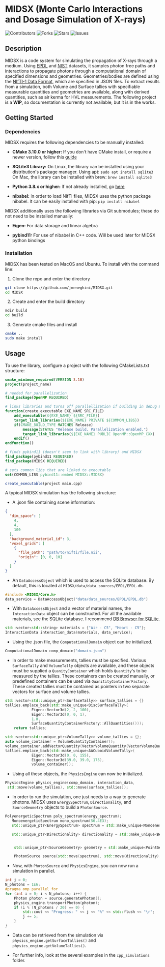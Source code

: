 # MIDSX (Monte Carlo Interactions and Dosage Simulation of X-rays)
![Contributors](https://img.shields.io/github/contributors/jmeneghini/MIDSX)
![Forks](https://img.shields.io/github/forks/jmeneghini/MIDSX)
![Stars](https://img.shields.io/github/stars/jmeneghini/MIDSX)
![Issues](https://img.shields.io/github/issues/jmeneghini/MIDSX)
## Description
MIDSX is a code system for simulating the propagation of X-rays through a medium. Using [EPDL](https://www-nds.iaea.org/epics/) and [NIST](https://www.nist.gov/pml/x-ray-mass-attenuation-coefficients) datasets, it samples photon free paths and interactions to propagate photons through a computational domain of specified dimensions and geometries. Geometries/bodies are defined using the [NIfTI-1 Data Format](https://nifti.nimh.nih.gov/nifti-1), which are specified in JSON files. To extract results from a simulation, both Volume and Surface tallies with specifiable measurable quantities and geometries are available, along with derived quantities, such as air kerma for HVL measurements. The following project is a **WIP**, so documentation is currently not available, but it is in the works.

## Getting Started

### Dependencies

MIDSX requires the following dependencies to be manually installed:

* **CMake 3.10.0 or higher:** If you don't have CMake install, or require a newer version, follow this [guide](https://askubuntu.com/questions/355565/how-do-i-install-the-latest-version-of-cmake-from-the-command-line)

* **SQLite3 Library:** On Linux, the library can be installed using your distribution's package manager. Using apt: `sudo apt install sqlite3` \
On Mac, the library can be installed with brew: `brew install sqlite3`

* **Python 3.8.x or higher:** If not already installed, go [here](https://www.python.org/downloads/)

* **nibabel:** In order to load NifTI files, MIDSX uses the python package nibabel. It can be easily installed with pip: `pip install nibabel`

MIDSX additionally uses the following libraries via Git submodules; these do not need to be installed manually:

* **Eigen:** For data storage and linear algebra

* **pybind11:** For use of nibabel in C++ code. Will be used later for MIDSX python bindings

### Installation

MIDSX has been tested on MacOS and Ubuntu. To install with the command line:

1. Clone the repo and enter the directory
 ```sh
 git clone https://github.com/jmeneghini/MIDSX.git
 cd MIDSX
 ```

2. Create and enter the build directory
```sh
mdir build
cd build
```

3. Generate cmake files and install
```sh
cmake ..
sudo make install
```

## Usage
To use the library, configure a project with the following CMakeLists.txt structure:

```cmake
cmake_minimum_required(VERSION 3.10)
project(project_name)

# needed for parallelization
find_package(OpenMP REQUIRED)

# links libraries and turns off parallellization if building in debug mode
function(create_executable EXE_NAME SRC_FILE)
    add_executable(${EXE_NAME} ${SRC_FILE})
    target_link_libraries(${EXE_NAME} PRIVATE ${COMMON_LIBS})
    if(CMAKE_BUILD_TYPE MATCHES Release)
        message(STATUS "Release build. Parallelization enabled.")
        target_link_libraries(${EXE_NAME} PUBLIC OpenMP::OpenMP_CXX)
    endif()
endfunction()

# finds pybind11 (doesn't seem to link with library) and MIDSX
find_package(pybind11 REQUIRED)
find_package(MIDSX REQUIRED)

# sets common libs that are linked to executable
set(COMMON_LIBS pybind11::embed MIDSX::MIDSX)

create_executable(project main.cpp)
```

A typical MIDSX simulation has the following structure:

* A .json file containing scene information:
```json
{
  "dim_space": [
    4,
    4,
    100
  ],
  "background_material_id": 3,
  "voxel_grids": [
    {
      "file_path": "path/to/nifti/file.nii",
      "origin": [0, 0, 10]
    }
  ]
}
```

* An `DataAccessObject` which is used to access the SQLite database. By default, this is located
at `MIDSX/data/data_sources/EPDL/EPDL.db`.
```C++
#include <MIDSX/Core.h>
data_service = DataAccessObject("data/data_sources/EPDL/EPDL.db")
```

* With `DataAccessObject` and a vector of material names, the `InteractionData` object can be constructed. For all the available materials, see the SQLite database. I recommend [DB Browser for SQLite](https://sqlitebrowser.org/).
```C++
std::vector<std::string> materials = {"Air - C5", "Heart - C5"};
InteractionData interaction_data(materials, data_service);
```
* Using the .json file, the `ComputationalDomain` object can be initialized.
```C++
ComputationalDomain comp_domain("domain.json")
```

* In order to make measurements, tallies must be specified. Various `SurfaceTally` and `VolumeTally` objects are available, and these objects must be supplied a `QuanityContainer` which holds `Quantity`'s to be measured by the tallies. These containers can be created manually, or predefined containers can be used via `QuanitityContainerFactory`. These created tallies must be contained as pointers in two separate vectors for surface and volume tallies.

```C++
std::vector<std::unique_ptr<SurfaceTally>> surface_tallies = {}
tallies.emplace_back(std::make_unique<DiscSurfaceTally>(
            Eigen::Vector3d(2, 2, 100),
            Eigen::Vector3d(0, 0, 1),
            1.0,
            SurfaceQuantityContainerFactory::AllQuantities()));
    return tallies;

std::vector<std::unique_ptr<VolumeTally>> volume_tallies = {};
auto volume_container = VolumeQuantityContainer();
volume_container.addVectorQuantity(VectorVolumeQuantity(VectorVolumeQuantityType::EnergyDeposition));
tallies.emplace_back(std::make_unique<AACuboidVolumeTally>(
            Eigen::Vector3d(0, 0, 155),
            Eigen::Vector3d(39.0, 39.0, 175),
            volume_container));
```

* Using all these objects, the `PhysicsEngine` can now be initialized.
```C++
PhysicsEngine physics_engine(comp_domain, interaction_data,
 std::move(volume_tallies), std::move(surface_tallies));
```

* In order to run the simulation, one just needs to a way to generate photons. MIDSX uses `EnergySpectrum`, `Directionality`, and `SourceGeometry` objects to build a `PhotonSource`.

```C++
PolyenergeticSpectrum poly_spectrum(energy_spectrum);
   MonoenergeticSpectrum mono_spectrum(56.4E3);
   std::unique_ptr<EnergySpectrum> spectrum = std::make_unique<MonoenergeticSpectrum>(mono_spectrum);

   std::unique_ptr<Directionality> directionality = std::make_unique<BeamDirectionality>(BeamDirectionality(Eigen::Vector3d(39.0/2, 39.0/2, 180)));


    std::unique_ptr<SourceGeometry> geometry = std::make_unique<PointGeometry>(PointGeometry(Eigen::Vector3d(0.0, dim_space.y()/2.0, dim_space.z()/2.0)));

    PhotonSource source(std::move(spectrum), std::move(directionality), std::move(geometry));
```

* Now, with `PhotonSource` and `PhysicsEngine`, you can now run a simulation in parallel.

```C++
int j = 0;
N_photons = 1E6;
#pragma omp parallel for
for (int i = 0; i < N_photons; i++) {
    Photon photon = source.generatePhoton();
    physics_engine.transportPhoton(photon);
    if (i % (N_photons / 20) == 0) {
        std::cout << "Progress: " << j << "%" << std::flush << "\r";
        j += 5;
    }
}
```

* Data can be retrieved from the simulation via `physics_engine.getSurfaceTallies()` and `physics_engine.getVolumeTallies()`.

* For further info, look at the several examples in the `cpp_simulations` folder.







